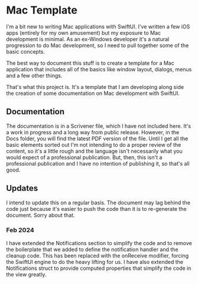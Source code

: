 # Mac Template

I'm a bit new to writing Mac applications with SwiftUI. I've written a few iOS apps (entirely for my
own amusement) but my exposure to Mac development is minimal. As an ex-Windows developer
it's a natural progression to do Mac development, so I need to pull together some of the basic
concepts.

The best way to document this stuff is to create a template for a Mac application that includes all of
the basics like window layout, dialogs, menus and a few other things.

That's what this project is. It's a template that I am developing along side the creation of some
documentation on Mac development with SwiftUI. 

## Documentation

The documentation is in a Scrivener file, which I have not included here. It's a work in progress
and a long way from public release. However, in the Docs folder, you will find the latest PDF version
of the file. Until I get all the basic elements sorted out I'm not intending to do a proper review of the
content, so it's a little rough and the language isn't necessarily what you would expect of a 
professional publication. But, then, this isn't a professional publication and I have no intention of
publishing it, so that's all good.

## Updates

I intend to update this on a regular basis. The document may lag behind the code just because it's easier
to push the code than it is to re-generate the document. Sorry about that.

### Feb 2024
I have extended the Notifications section to simplify the code and to remove the boilerplate
that we added to define the notification handler and the cleanup code. This has been replaced with the onReceive
modifier, forcing the SwiftUI engine to do the heavy lifting for us. I have also extended the Notifications struct
to provide computed properties that simplify the code in the view greatly. 





